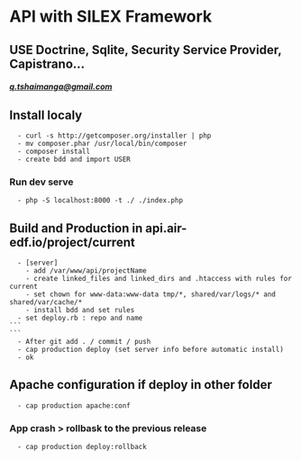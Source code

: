 # API with SILEX Framework

## USE Doctrine, Sqlite, Security Service Provider, Capistrano...
##### q.tshaimanga@gmail.com

## Install localy
````
  - curl -s http://getcomposer.org/installer | php
  - mv composer.phar /usr/local/bin/composer
  - composer install
  - create bdd and import USER
````

### Run dev serve
````
  - php -S localhost:8000 -t ./ ./index.php
````

## Build and Production in api.air-edf.io/project/current
````
  - [server]
    - add /var/www/api/projectName
    - create linked_files and linked_dirs and .htaccess with rules for current
    - set chown for www-data:www-data tmp/*, shared/var/logs/* and shared/var/cache/*
    - install bdd and set rules
  - set deploy.rb : repo and name
```
```
  - After git add . / commit / push
  - cap production deploy (set server info before automatic install)
  - ok
````

## Apache configuration **if** deploy in other folder
````
  - cap production apache:conf  
````

### App crash > rollbask to the previous release
````
  - cap production deploy:rollback
````




<!--
Ré-installer pour interaction.io, copier bdd, copier UserBundle
Rendre plus generique le role user dans bdd.sqlite, importer download bundle
Ré-installer le front
-->
